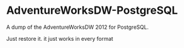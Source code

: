 # AdventureWorksDW-PostgreSQL

A dump of the AdventureWorksDW 2012 for PostgreSQL.

Just restore it. it just works in every format
